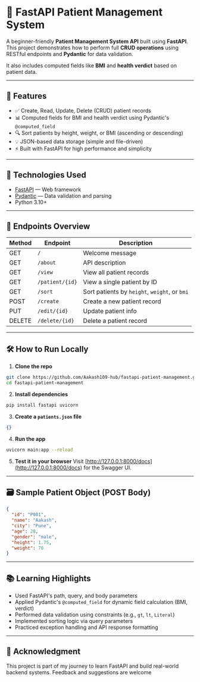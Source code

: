# 🏥 FastAPI Patient Management System

A beginner-friendly **Patient Management System API** built using **FastAPI**. This project demonstrates how to perform full **CRUD operations** using RESTful endpoints and **Pydantic** for data validation.

It also includes computed fields like **BMI** and **health verdict** based on patient data.

---

## 📌 Features

- ✅ Create, Read, Update, Delete (CRUD) patient records
- 📊 Computed fields for BMI and health verdict using Pydantic's `@computed_field`
- 🔍 Sort patients by height, weight, or BMI (ascending or descending)
- 💡 JSON-based data storage (simple and file-driven)
- ⚡ Built with FastAPI for high performance and simplicity

---

## 🚀 Technologies Used

- [FastAPI](https://fastapi.tiangolo.com/) — Web framework
- [Pydantic](https://docs.pydantic.dev/) — Data validation and parsing
- Python 3.10+

---

## 🧠 Endpoints Overview

| Method | Endpoint             | Description                          |
|--------|----------------------|--------------------------------------|
| GET    | `/`                  | Welcome message                      |
| GET    | `/about`             | API description                      |
| GET    | `/view`              | View all patient records             |
| GET    | `/patient/{id}`      | View a single patient by ID          |
| GET    | `/sort`              | Sort patients by `height`, `weight`, or `bmi` |
| POST   | `/create`            | Create a new patient record          |
| PUT    | `/edit/{id}`         | Update patient info                  |
| DELETE | `/delete/{id}`       | Delete a patient record              |

---

## 🛠️ How to Run Locally

1. **Clone the repo**
```bash
git clone https://github.com/Aakash109-hub/fastapi-patient-management.git
cd fastapi-patient-management
````

2. **Install dependencies**

```bash
pip install fastapi uvicorn
```

3. **Create a `patients.json` file**

```json
{}
```

4. **Run the app**

```bash
uvicorn main:app --reload
```

5. **Test it in your browser**
   Visit [http://127.0.0.1:8000/docs](http://127.0.0.1:8000/docs) for the Swagger UI.

---

## 🗃️ Sample Patient Object (POST Body)

```json
{
  "id": "P001",
  "name": "Aakash",
  "city": "Pune",
  "age": 28,
  "gender": "male",
  "height": 1.75,
  "weight": 70
}
```

---

## 📚 Learning Highlights

* Used FastAPI's path, query, and body parameters
* Applied Pydantic's `@computed_field` for dynamic field calculation (BMI, verdict)
* Performed data validation using constraints (e.g., `gt`, `lt`, `Literal`)
* Implemented sorting logic via query parameters
* Practiced exception handling and API response formatting

---

## 🙌 Acknowledgment

This project is part of my journey to learn FastAPI and build real-world backend systems. Feedback and suggestions are welcome

